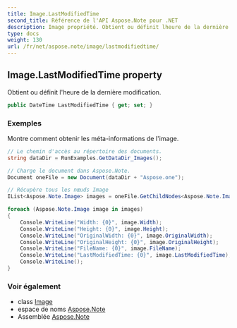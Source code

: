```yaml
---
title: Image.LastModifiedTime
second_title: Référence de l'API Aspose.Note pour .NET
description: Image propriété. Obtient ou définit lheure de la dernière modification.
type: docs
weight: 130
url: /fr/net/aspose.note/image/lastmodifiedtime/
---
```

## Image.LastModifiedTime property

Obtient ou définit l'heure de la dernière modification.

```csharp
public DateTime LastModifiedTime { get; set; }
```

### Exemples

Montre comment obtenir les méta-informations de l'image.

```csharp
// Le chemin d'accès au répertoire des documents.
string dataDir = RunExamples.GetDataDir_Images();

// Charge le document dans Aspose.Note.
Document oneFile = new Document(dataDir + "Aspose.one");

// Récupère tous les nœuds Image
IList<Aspose.Note.Image> images = oneFile.GetChildNodes<Aspose.Note.Image>();

foreach (Aspose.Note.Image image in images)
{
    Console.WriteLine("Width: {0}", image.Width);
    Console.WriteLine("Height: {0}", image.Height);
    Console.WriteLine("OriginalWidth: {0}", image.OriginalWidth);
    Console.WriteLine("OriginalHeight: {0}", image.OriginalHeight);
    Console.WriteLine("FileName: {0}", image.FileName);
    Console.WriteLine("LastModifiedTime: {0}", image.LastModifiedTime);
    Console.WriteLine();
}
```

### Voir également

* class [Image](../)
* espace de noms [Aspose.Note](../../image/)
* Assemblée [Aspose.Note](../../../)


